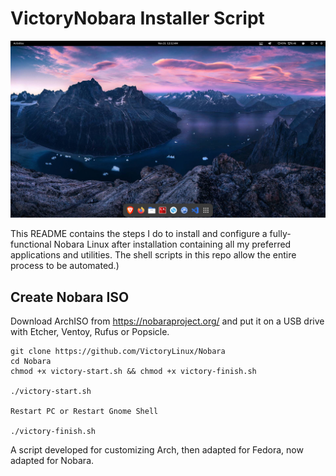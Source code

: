 # VictoryNobara Installer Script

<img src="https://github.com/VictoryLinux/VictoryNobara/blob/main/VictoryNobara.png" />

This README contains the steps I do to install and configure a fully-functional Nobara Linux after installation containing all my preferred applications and utilities. The shell scripts in this repo allow the entire process to be automated.)

## Create Nobara ISO

Download ArchISO from https://nobaraproject.org/ and put it on a USB drive with Etcher, Ventoy, Rufus or Popsicle.

```
git clone https://github.com/VictoryLinux/Nobara
cd Nobara
chmod +x victory-start.sh && chmod +x victory-finish.sh

./victory-start.sh

Restart PC or Restart Gnome Shell

./victory-finish.sh

```

A script developed for customizing Arch, then adapted for Fedora, now adapted for Nobara.
